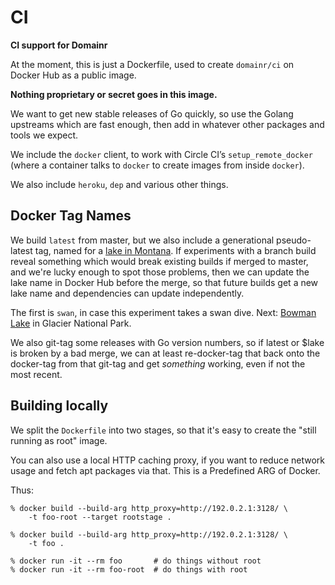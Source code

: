 # CI

**CI support for Domainr**

At the moment, this is just a Dockerfile, used to create `domainr/ci` on
Docker Hub as a public image.

**Nothing proprietary or secret goes in this image.**

We want to get new stable releases of Go quickly, so use the Golang upstreams
which are fast enough, then add in whatever other packages and tools we
expect.

We include the `docker` client, to work with Circle CI’s `setup_remote_docker`
(where a container talks to `docker` to create images from inside `docker`).

We also include `heroku`, `dep` and various other things.

## Docker Tag Names

We build `latest` from master, but we also include a generational
pseudo-latest tag, named for a [lake in Montana](https://en.wikipedia.org/wiki/List_of_lakes_in_Montana).  If experiments with a branch
build reveal something which would break existing builds if merged to master,
and we're lucky enough to spot those problems, then we can update the lake
name in Docker Hub before the merge, so that future builds get a new lake name
and dependencies can update independently.

The first is `swan`, in case this experiment takes a swan dive. Next: [Bowman Lake](https://en.wikipedia.org/wiki/Bowman_Lake_%28Montana%29) in Glacier National Park.

We also git-tag some releases with Go version numbers, so if latest or
$lake is broken by a bad merge, we can at least re-docker-tag that back onto
the docker-tag from that git-tag and get *something* working, even if not the
most recent.

## Building locally

We split the `Dockerfile` into two stages, so that it's easy to create the
"still running as root" image.

You can also use a local HTTP caching proxy, if you want to reduce network
usage and fetch apt packages via that.  This is a Predefined ARG of Docker.

Thus:

```console
% docker build --build-arg http_proxy=http://192.0.2.1:3128/ \
    -t foo-root --target rootstage .

% docker build --build-arg http_proxy=http://192.0.2.1:3128/ \
    -t foo .

% docker run -it --rm foo       # do things without root
% docker run -it --rm foo-root  # do things with root
```
